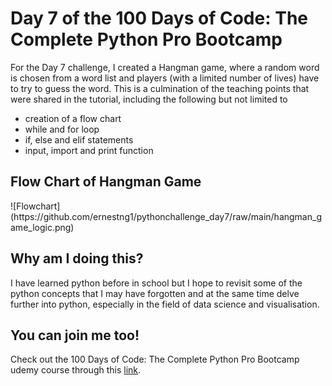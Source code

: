 <h1>Day 7 of the 100 Days of Code: The Complete Python Pro Bootcamp</h1>
<p>For the Day 7 challenge, I created a Hangman game, where a random word is chosen from a word list and players (with a limited number of lives) have to try to guess the word. This is a culmination of the teaching points that were shared in the tutorial, including the following but not limited to</p>
<ul>
  <li>creation of a flow chart </li>
  <li>while and for loop</li>
  <li>if, else and elif statements</li>
  <li>input, import and print function</li>
</ul>

<h2>Flow Chart of Hangman Game</h2>
![Flowchart](https://github.com/ernestng1/pythonchallenge_day7/raw/main/hangman_game_logic.png)

<h2>Why am I doing this?</h2>
<p>I have learned python before in school but I hope to revisit some of the python concepts that I may have forgotten and at the same time delve further into python, especially in the field of data science and visualisation.</p>

<h2>You can join me too!</h2>
<p> Check out the 100 Days of Code: The Complete Python Pro Bootcamp udemy course through this <a href="https://www.udemy.com/course/100-days-of-code/">link</a>.</p>
